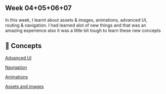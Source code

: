 
## Week 04+05+06+07

In this week, I learnt about assets & images, animations, advanced UI, routing & navigation. I had learned alot of new things and that was an amazing experience also it was a little bit tough to learn these new concepts


## 🔗 Concepts
[Advanced UI](https://github.com/Rimsha8954/Flutter-Frenzy-Bytewise-Fellowship/blob/main/Week%2004%2B05%2B06%2B07/Advance%20UI/README.md)

[Navigation](https://github.com/Rimsha8954/Flutter-Frenzy-Bytewise-Fellowship/blob/main/Week%2004%2B05%2B06%2B07/Navigation_Routing/README.md)

[Animations](https://github.com/Rimsha8954/Flutter-Frenzy-Bytewise-Fellowship/blob/main/Week%2004%2B05%2B06%2B07/Animations/README.md)

[Assets and images](https://github.com/Rimsha8954/Flutter-Frenzy-Bytewise-Fellowship/tree/main/Week3%20with%20BWT/deadman)

